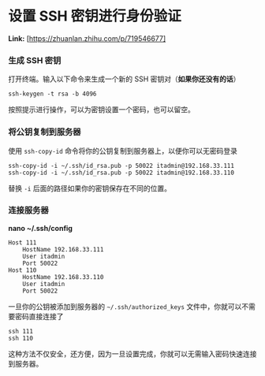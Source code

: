 # 设置 SSH 密钥进行身份验证



 **Link:** [https://zhuanlan.zhihu.com/p/719546677]

### 生成 SSH 密钥  

打开终端。输入以下命令来生成一个新的 SSH 密钥对（**如果你还没有的话**）

```
ssh-keygen -t rsa -b 4096
```

按照提示进行操作，可以为密钥设置一个密码，也可以留空。

### 将公钥复制到服务器  

使用 `ssh-copy-id` 命令将你的公钥复制到服务器上，以便你可以无密码登录

```
ssh-copy-id -i ~/.ssh/id_rsa.pub -p 50022 itadmin@192.168.33.111
ssh-copy-id -i ~/.ssh/id_rsa.pub -p 50022 itadmin@192.168.33.110
```

替换 `-i` 后面的路径如果你的密钥保存在不同的位置。

### 连接服务器  

**nano ~/.ssh/config**

```
Host 111
    HostName 192.168.33.111
    User itadmin
    Port 50022
Host 110
    HostName 192.168.33.110
    User itadmin
    Port 50022
```

一旦你的公钥被添加到服务器的 `~/.ssh/authorized_keys` 文件中，你就可以不需要密码直接连接了

```
ssh 111
ssh 110
```

这种方法不仅安全，还方便，因为一旦设置完成，你就可以无需输入密码快速连接到服务器。

